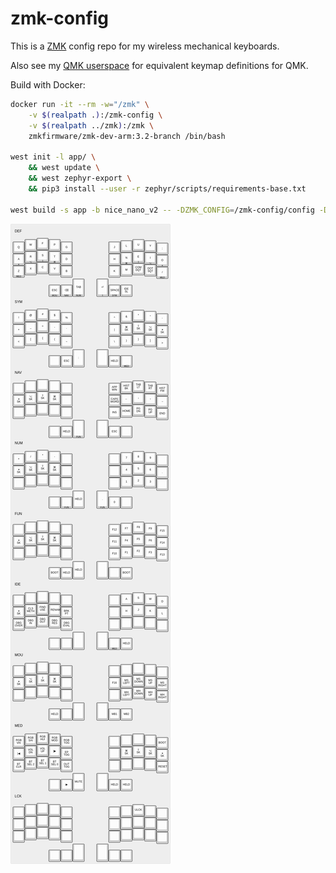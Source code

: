 # zmk-config

This is a [ZMK](https://zmk.dev) config repo for my wireless mechanical keyboards.

Also see my [QMK userspace](https://github.com/jbarr21/qmk_userspace/) for equivalent keymap definitions for QMK.

Build with Docker:
```sh
docker run -it --rm -w="/zmk" \
    -v $(realpath .):/zmk-config \
    -v $(realpath ../zmk):/zmk \
    zmkfirmware/zmk-dev-arm:3.2-branch /bin/bash

west init -l app/ \
    && west update \
    && west zephyr-export \
    && pip3 install --user -r zephyr/scripts/requirements-base.txt

west build -s app -b nice_nano_v2 -- -DZMK_CONFIG=/zmk-config/config -DSHIELD=ffkb
```

![ZMK Layout](keyboard-layout.png)
